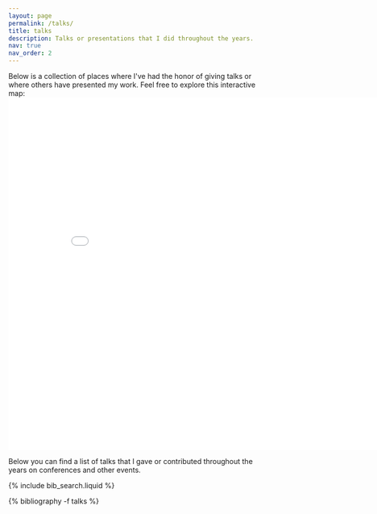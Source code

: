 ```yaml
---
layout: page
permalink: /talks/
title: talks
description: Talks or presentations that I did throughout the years. 
nav: true
nav_order: 2
---
```

<p>Below is a collection of places where I've had the honor of giving talks or where others have presented my work. Feel free to explore this interactive map:
<iframe src="/talkmap/map.html" height="700" width="850" style="border:none;"></iframe>


Below you can find a list of talks that I gave or contributed throughout the years on conferences and other events.

{% include bib_search.liquid %}

<div class="publications">

{% bibliography -f talks %}

</div>
